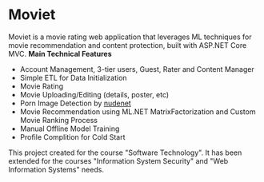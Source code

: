 # Moviet

Moviet is a movie rating web application that leverages ML techniques for movie recommendation and content protection, built with ASP.NET Core MVC.
**Main Technical Features**
- Account Management, 3-tier users, Guest, Rater and Content Manager
- Simple ETL for Data Initialization
- Movie Rating
- Movie Uploading/Editing (details, poster, etc)
- Porn Image Detection by [nudenet](https://pypi.org/project/NudeNet/)
- Movie Recommendation using ML.NET MatrixFactorization and Custom Movie Ranking Process
- Manual Offline Model Training
- Profile Complition for Cold Start


This project created for the course "Software Technology".
It has been extended for the courses "Information System Security" and "Web Information Systems" needs.
